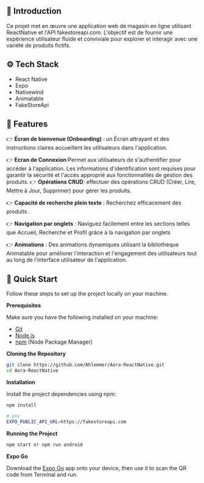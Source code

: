 
## <a name="introduction">🤖 Introduction</a>

Ce projet met en œuvre une application web de magasin en ligne utilisant ReactNative et l'API fakestoreapi.com. L'objectif est de fournir une expérience utilisateur fluide et conviviale pour explorer et interagir avec une variété de produits fictifs.

## <a name="tech-stack">⚙️ Tech Stack</a>

- React Native
- Expo
- Nativewind
- Animatable
- FakeStoreApi

## <a name="features">🔋 Features</a>
👉 **Écran de bienvenue (Onboarding)** : un Écran attrayant et des instructions claires accueillent les utilisateurs dans l'application.

👉 **Ecran de Connexion**:Permet aux utilisateurs de s'authentifier pour accéder à l'application. Les informations d'identification sont requises pour garantir la sécurité et l'accès approprié aux fonctionnalités de gestion des produits.
👉 **Opérations CRUD**: effectuer des opérations CRUD (Créer, Lire, Mettre à Jour, Supprimer) pour gérer les produits.

👉 **Capacité de recherche plein texte** : Recherchez efficacement des  produits .

👉 **Navigation par onglets** : Naviguez facilement entre les sections telles que Accueil, Recherche et Profil grâce à la navigation par onglets

👉 **Animations** : Des animations dynamiques utilisant la bibliothèque Animatable pour améliorer l'interaction et l'engagement des utilisateurs tout au long de l'interface utilisateur de l'application.


## <a name="quick-start">🤸 Quick Start</a>

Follow these steps to set up the project locally on your machine.

**Prerequisites**

Make sure you have the following installed on your machine:

- [Git](https://git-scm.com/)
- [Node.js](https://nodejs.org/en)
- [npm](https://www.npmjs.com/) (Node Package Manager)

**Cloning the Repository**

```bash
git clone https://github.com/Ahlemmer/Aora-ReactNative.git
cd Aora-ReactNative
```

**Installation**

Install the project dependencies using npm:

```bash
npm install
```

```bash
#.env
EXPO_PUBLIC_API_URL=https://fakestoreapi.com
```

**Running the Project**

```bash
npm start or npm run android
```

**Expo Go**

Download the [Expo Go](https://expo.dev/go) app onto your device, then use it to scan the QR code from Terminal and run.









